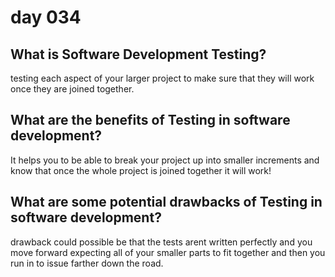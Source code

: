 # day 034

## What is Software Development Testing?

testing each aspect of your larger project to make sure that they will work once they are joined together.

## What are the benefits of Testing in software development?

It helps you to be able to break your project up into smaller increments and know that once the whole project is joined together it will work!

## What are some potential drawbacks of Testing in software development?

drawback could possible be that the tests arent written perfectly and you move forward expecting all of your smaller parts to fit together and then you run in to issue farther down the road.